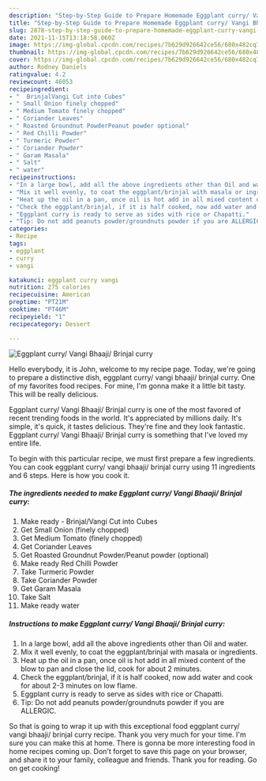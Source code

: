 ```yaml
---
description: "Step-by-Step Guide to Prepare Homemade Eggplant curry/ Vangi Bhaaji/ Brinjal curry"
title: "Step-by-Step Guide to Prepare Homemade Eggplant curry/ Vangi Bhaaji/ Brinjal curry"
slug: 2878-step-by-step-guide-to-prepare-homemade-eggplant-curry-vangi-bhaaji-brinjal-curry
date: 2021-11-15T13:18:58.060Z
image: https://img-global.cpcdn.com/recipes/7b629d926642ce56/680x482cq70/eggplant-curry-vangi-bhaaji-brinjal-curry-recipe-main-photo.jpg
thumbnail: https://img-global.cpcdn.com/recipes/7b629d926642ce56/680x482cq70/eggplant-curry-vangi-bhaaji-brinjal-curry-recipe-main-photo.jpg
cover: https://img-global.cpcdn.com/recipes/7b629d926642ce56/680x482cq70/eggplant-curry-vangi-bhaaji-brinjal-curry-recipe-main-photo.jpg
author: Rodney Daniels
ratingvalue: 4.2
reviewcount: 46053
recipeingredient:
- "  BrinjalVangi Cut into Cubes"
- " Small Onion finely chopped"
- " Medium Tomato finely chopped"
- " Coriander Leaves"
- " Roasted Groundnut PowderPeanut powder optional"
- " Red Chilli Powder"
- " Turmeric Powder"
- " Coriander Powder"
- " Garam Masala"
- " Salt"
- " water"
recipeinstructions:
- "In a large bowl, add all the above ingredients other than Oil and water."
- "Mix it well evenly, to coat the eggplant/brinjal with masala or ingredients."
- "Heat up the oil in a pan, once oil is hot add in all mixed content of the blow to pan and close the lid, cook for about 2 minutes."
- "Check the eggplant/brinjal, if it is half cooked, now add water and cook for about 2-3 minutes on low flame."
- "Eggplant curry is ready to serve as sides with rice or Chapatti."
- "Tip: Do not add peanuts powder/groundnuts powder if you are ALLERGIC."
categories:
- Recipe
tags:
- eggplant
- curry
- vangi

katakunci: eggplant curry vangi 
nutrition: 275 calories
recipecuisine: American
preptime: "PT21M"
cooktime: "PT46M"
recipeyield: "1"
recipecategory: Dessert

---
```



![Eggplant curry/ Vangi Bhaaji/ Brinjal curry](https://img-global.cpcdn.com/recipes/7b629d926642ce56/680x482cq70/eggplant-curry-vangi-bhaaji-brinjal-curry-recipe-main-photo.jpg)

Hello everybody, it is John, welcome to my recipe page. Today, we're going to prepare a distinctive dish, eggplant curry/ vangi bhaaji/ brinjal curry. One of my favorites food recipes. For mine, I'm gonna make it a little bit tasty. This will be really delicious.



Eggplant curry/ Vangi Bhaaji/ Brinjal curry is one of the most favored of recent trending foods in the world. It's appreciated by millions daily. It's simple, it's quick, it tastes delicious. They're fine and they look fantastic. Eggplant curry/ Vangi Bhaaji/ Brinjal curry is something that I've loved my entire life.


To begin with this particular recipe, we must first prepare a few ingredients. You can cook eggplant curry/ vangi bhaaji/ brinjal curry using 11 ingredients and 6 steps. Here is how you cook it.

<!--inarticleads1-->

##### The ingredients needed to make Eggplant curry/ Vangi Bhaaji/ Brinjal curry:

1. Make ready  - Brinjal/Vangi Cut into Cubes
1. Get  Small Onion (finely chopped)
1. Get  Medium Tomato (finely chopped)
1. Get  Coriander Leaves
1. Get  Roasted Groundnut Powder/Peanut powder (optional)
1. Make ready  Red Chilli Powder
1. Take  Turmeric Powder
1. Take  Coriander Powder
1. Get  Garam Masala
1. Take  Salt
1. Make ready  water




<!--inarticleads2-->

##### Instructions to make Eggplant curry/ Vangi Bhaaji/ Brinjal curry:

1. In a large bowl, add all the above ingredients other than Oil and water.
1. Mix it well evenly, to coat the eggplant/brinjal with masala or ingredients.
1. Heat up the oil in a pan, once oil is hot add in all mixed content of the blow to pan and close the lid, cook for about 2 minutes.
1. Check the eggplant/brinjal, if it is half cooked, now add water and cook for about 2-3 minutes on low flame.
1. Eggplant curry is ready to serve as sides with rice or Chapatti.
1. Tip: Do not add peanuts powder/groundnuts powder if you are ALLERGIC.




So that is going to wrap it up with this exceptional food eggplant curry/ vangi bhaaji/ brinjal curry recipe. Thank you very much for your time. I'm sure you can make this at home. There is gonna be more interesting food in home recipes coming up. Don't forget to save this page on your browser, and share it to your family, colleague and friends. Thank you for reading. Go on get cooking!

